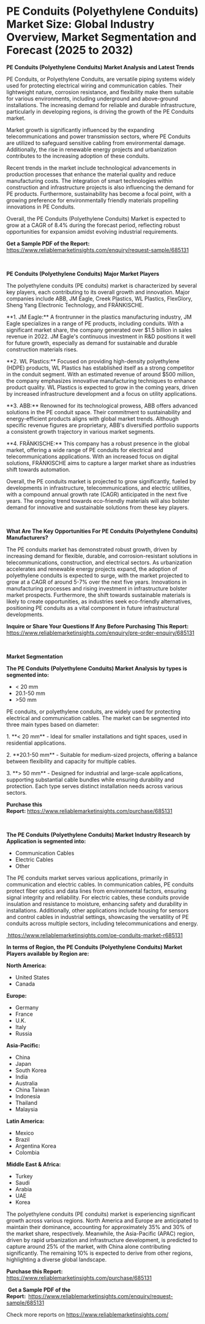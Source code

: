 <p><h1>PE Conduits (Polyethylene Conduits) Market Size: Global Industry Overview, Market Segmentation and Forecast (2025 to 2032)</h1></p><p><strong>PE Conduits (Polyethylene Conduits) Market Analysis and Latest Trends</strong></p>
<p><p>PE Conduits, or Polyethylene Conduits, are versatile piping systems widely used for protecting electrical wiring and communication cables. Their lightweight nature, corrosion resistance, and flexibility make them suitable for various environments, including underground and above-ground installations. The increasing demand for reliable and durable infrastructure, particularly in developing regions, is driving the growth of the PE Conduits market.</p><p>Market growth is significantly influenced by the expanding telecommunications and power transmission sectors, where PE Conduits are utilized to safeguard sensitive cabling from environmental damage. Additionally, the rise in renewable energy projects and urbanization contributes to the increasing adoption of these conduits.</p><p>Recent trends in the market include technological advancements in production processes that enhance the material quality and reduce manufacturing costs. The integration of smart technologies within construction and infrastructure projects is also influencing the demand for PE products. Furthermore, sustainability has become a focal point, with a growing preference for environmentally friendly materials propelling innovations in PE Conduits.</p><p>Overall, the PE Conduits (Polyethylene Conduits) Market is expected to grow at a CAGR of 8.4% during the forecast period, reflecting robust opportunities for expansion amidst evolving industrial requirements.</p></p>
<p><strong>Get a Sample PDF of the Report:&nbsp;</strong> <a href="https://www.reliablemarketinsights.com/enquiry/request-sample/685131?utm_campaign=2566&utm_medium=2&utm_source=Github&utm_content=ia&utm_term=28022025&utm_id=pe-conduits-polyethylene-conduits">https://www.reliablemarketinsights.com/enquiry/request-sample/685131</a></p>
<p>&nbsp;</p>
<p><strong>PE Conduits (Polyethylene Conduits) Major Market Players</strong></p>
<p><p>The polyethylene conduits (PE conduits) market is characterized by several key players, each contributing to its overall growth and innovation. Major companies include ABB, JM Eagle, Creek Plastics, WL Plastics, FlexGlory, Sheng Yang Electronic Technology, and FRÄNKISCHE.</p><p>**1. JM Eagle:** A frontrunner in the plastics manufacturing industry, JM Eagle specializes in a range of PE products, including conduits. With a significant market share, the company generated over $1.5 billion in sales revenue in 2022. JM Eagle's continuous investment in R&D positions it well for future growth, especially as demand for sustainable and durable construction materials rises.</p><p>**2. WL Plastics:** Focused on providing high-density polyethylene (HDPE) products, WL Plastics has established itself as a strong competitor in the conduit segment. With an estimated revenue of around $500 million, the company emphasizes innovative manufacturing techniques to enhance product quality. WL Plastics is expected to grow in the coming years, driven by increased infrastructure development and a focus on utility applications.</p><p>**3. ABB:** Renowned for its technological prowess, ABB offers advanced solutions in the PE conduit space. Their commitment to sustainability and energy-efficient products aligns with global market trends. Although specific revenue figures are proprietary, ABB's diversified portfolio supports a consistent growth trajectory in various market segments.</p><p>**4. FRÄNKISCHE:** This company has a robust presence in the global market, offering a wide range of PE conduits for electrical and telecommunications applications. With an increased focus on digital solutions, FRÄNKISCHE aims to capture a larger market share as industries shift towards automation.</p><p>Overall, the PE conduits market is projected to grow significantly, fueled by developments in infrastructure, telecommunications, and electric utilities, with a compound annual growth rate (CAGR) anticipated in the next five years. The ongoing trend towards eco-friendly materials will also bolster demand for innovative and sustainable solutions from these key players.</p></p>
<p>&nbsp;</p>
<p><strong>What Are The Key Opportunities For PE Conduits (Polyethylene Conduits) Manufacturers?</strong></p>
<p><p>The PE conduits market has demonstrated robust growth, driven by increasing demand for flexible, durable, and corrosion-resistant solutions in telecommunications, construction, and electrical sectors. As urbanization accelerates and renewable energy projects expand, the adoption of polyethylene conduits is expected to surge, with the market projected to grow at a CAGR of around 5-7% over the next five years. Innovations in manufacturing processes and rising investment in infrastructure bolster market prospects. Furthermore, the shift towards sustainable materials is likely to create opportunities, as industries seek eco-friendly alternatives, positioning PE conduits as a vital component in future infrastructural developments.</p></p>
<p><strong>Inquire or Share Your Questions If Any Before Purchasing This Report:</strong> <a href="https://www.reliablemarketinsights.com/enquiry/pre-order-enquiry/685131?utm_campaign=2566&utm_medium=2&utm_source=Github&utm_content=ia&utm_term=28022025&utm_id=pe-conduits-polyethylene-conduits">https://www.reliablemarketinsights.com/enquiry/pre-order-enquiry/685131</a></p>
<p>&nbsp;</p>
<p><strong>Market Segmentation</strong></p>
<p><strong>The PE Conduits (Polyethylene Conduits) Market Analysis by types is segmented into:</strong></p>
<p><ul><li>< 20 mm</li><li>20.1-50 mm</li><li>>50 mm</li></ul></p>
<p><p>PE conduits, or polyethylene conduits, are widely used for protecting electrical and communication cables. The market can be segmented into three main types based on diameter: </p><p>1. **< 20 mm** - Ideal for smaller installations and tight spaces, used in residential applications. </p><p>2. **20.1-50 mm** - Suitable for medium-sized projects, offering a balance between flexibility and capacity for multiple cables.</p><p>3. **> 50 mm** - Designed for industrial and large-scale applications, supporting substantial cable bundles while ensuring durability and protection. Each type serves distinct installation needs across various sectors.</p></p>
<p><strong>Purchase this Report:&nbsp;</strong><a href="https://www.reliablemarketinsights.com/purchase/685131?utm_campaign=2566&utm_medium=2&utm_source=Github&utm_content=ia&utm_term=28022025&utm_id=pe-conduits-polyethylene-conduits">https://www.reliablemarketinsights.com/purchase/685131</a></p>
<p>&nbsp;</p>
<p><strong>The PE Conduits (Polyethylene Conduits) Market Industry Research by Application is segmented into:</strong></p>
<p><ul><li>Communication Cables</li><li>Electric Cables</li><li>Other</li></ul></p>
<p><p>The PE conduits market serves various applications, primarily in communication and electric cables. In communication cables, PE conduits protect fiber optics and data lines from environmental factors, ensuring signal integrity and reliability. For electric cables, these conduits provide insulation and resistance to moisture, enhancing safety and durability in installations. Additionally, other applications include housing for sensors and control cables in industrial settings, showcasing the versatility of PE conduits across multiple sectors, including telecommunications and energy.</p></p>
<p><a href="https://www.reliablemarketinsights.com/pe-conduits-market-r685131?utm_campaign=2566&utm_medium=2&utm_source=Github&utm_content=ia&utm_term=28022025&utm_id=pe-conduits-polyethylene-conduits">&nbsp;https://www.reliablemarketinsights.com/pe-conduits-market-r685131</a></p>
<p><strong>In terms of Region, the PE Conduits (Polyethylene Conduits) Market Players available by Region are:</strong></p>
<p>
    <p> <strong> North America: </strong>
        <ul>
            <li>United States</li>
            <li>Canada</li>
        </ul>
        </p> 
    <p> <strong> Europe: </strong>
        <ul>
            <li>Germany</li>
            <li>France</li>
            <li>U.K.</li>
            <li>Italy</li>
            <li>Russia</li>
        </ul>
        </p> 
    <p> <strong> Asia-Pacific: </strong>
        <ul>
            <li>China</li>
            <li>Japan</li>
            <li>South Korea</li>
            <li>India</li>
            <li>Australia</li>
            <li>China Taiwan</li>
            <li>Indonesia</li>
            <li>Thailand</li>
            <li>Malaysia</li>
        </ul>
        </p> 
    <p> <strong> Latin America: </strong>
        <ul>
            <li>Mexico</li>
            <li>Brazil</li>
            <li>Argentina Korea</li>
            <li>Colombia</li>
        </ul>
        </p> 
    <p> <strong> Middle East & Africa: </strong>
        <ul>
            <li>Turkey</li>
            <li>Saudi</li>
            <li>Arabia</li>
            <li>UAE</li>
            <li>Korea</li>
        </ul>
    </p>
    </p>
<p><p>The polyethylene conduits (PE conduits) market is experiencing significant growth across various regions. North America and Europe are anticipated to maintain their dominance, accounting for approximately 35% and 30% of the market share, respectively. Meanwhile, the Asia-Pacific (APAC) region, driven by rapid urbanization and infrastructure development, is predicted to capture around 25% of the market, with China alone contributing significantly. The remaining 10% is expected to derive from other regions, highlighting a diverse global landscape.</p></p>
<p><strong>Purchase this Report: </strong><a href="https://www.reliablemarketinsights.com/purchase/685131?utm_campaign=2566&utm_medium=2&utm_source=Github&utm_content=ia&utm_term=28022025&utm_id=pe-conduits-polyethylene-conduits">https://www.reliablemarketinsights.com/purchase/685131</a></p>
<p>&nbsp;<strong>Get a Sample PDF of the Report:&nbsp;&nbsp;</strong><a href="https://www.reliablemarketinsights.com/enquiry/request-sample/685131?utm_campaign=2566&utm_medium=2&utm_source=Github&utm_content=ia&utm_term=28022025&utm_id=pe-conduits-polyethylene-conduits">https://www.reliablemarketinsights.com/enquiry/request-sample/685131</a></p>
<p><strong></strong></p>
<p>Check more reports on <a href="https://www.reliablemarketinsights.com/?utm_campaign=2566&utm_medium=2&utm_source=Github&utm_content=ia&utm_term=28022025&utm_id=pe-conduits-polyethylene-conduits">https://www.reliablemarketinsights.com/</a></p>